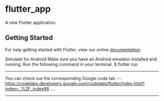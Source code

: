 # flutter_app

A new Flutter application.

## Getting Started

For help getting started with Flutter, view our online
[documentation](https://flutter.io/).



Simulate for Android
Make sure you have an Android emulator installed and running.
Run the following command in your terminal.
$ flutter run



***************************************************************************************************************************
You can check out the corresponding Google code lab ---  https://codelabs.developers.google.com/codelabs/flutter/index.html?index=..%2F..index#8 ....
***************************************************************************************************************************

